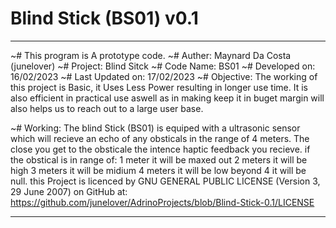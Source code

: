 # Blind Stick (BS01) v0.1
__________________________________________________________________________________
~# This program is A prototype code.
~# Auther: Maynard Da Costa (junelover) 
~# Project: Blind Sitck 
~# Code Name: BS01
~# Developed on: 16/02/2023
~# Last Updated on: 17/02/2023
~# Objective: The working of this project is Basic, it Uses Less Power resulting in
             longer use time. It is also efficient in practical use aswell as in 
             making keep it in buget margin will also helps us to reach out to a
             large user base.
             
~# Working: The blind Stick (BS01) is equiped with a ultrasonic sensor which will
           recieve an echo of any obsticals in the range of 4 meters. The close 
           you get to the obsticale the intence haptic feedback you recieve. 
           if the obstical is in range of: 1 meter it will be maxed out
                                           2 meters it will be high
                                           3 meters it will be midium
                                           4 meters it will be low
                                           beyond 4 it will be null.
 this Project is licenced by GNU GENERAL PUBLIC LICENSE (Version 3, 29 June 2007) on GitHub
 at: https://github.com/junelover/AdrinoProjects/blob/Blind-Stick-0.1/LICENSE
________________________________________________________________________________
